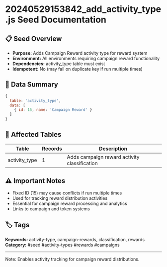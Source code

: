 # 20240529153842_add_activity_type.js Seed Documentation

## 📋 Seed Overview
- **Purpose:** Adds Campaign Reward activity type for reward system
- **Environment:** All environments requiring campaign reward functionality
- **Dependencies:** activity_type table must exist
- **Idempotent:** No (may fail on duplicate key if run multiple times)

## 🔧 Data Summary
```javascript
{
  table: 'activity_type',
  data: [
    { id: 15, name: 'Campaign Reward' }
  ]
}
```

## 📝 Affected Tables
| Table | Records | Description |
|-------|---------|-------------|
| activity_type | 1 | Adds campaign reward activity classification |

## ⚠️ Important Notes
- Fixed ID (15) may cause conflicts if run multiple times
- Used for tracking reward distribution activities
- Essential for campaign reward processing and analytics
- Links to campaign and token systems

## 🏷️ Tags
**Keywords:** activity-type, campaign-rewards, classification, rewards  
**Category:** #seed #activity-types #rewards #campaigns

---
Note: Enables activity tracking for campaign reward distributions.